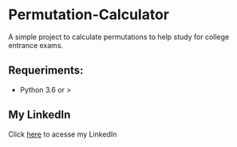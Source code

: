 # Permutation-Calculator
 A simple project to calculate permutations to help study for college entrance exams.
 
 ## Requeriments:
 - Python 3.6 or >

## My LinkedIn
Click [here](https://www.linkedin.com/in/alberto-bruno-silvestre-de-oliveira-b7a010259/) to acesse my LinkedIn
